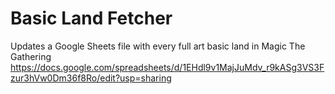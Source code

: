 # Basic Land Fetcher
 Updates a Google Sheets file with every full art basic land in Magic The Gathering
https://docs.google.com/spreadsheets/d/1EHdl9v1MajJuMdv_r9kASg3VS3Fzur3hVw0Dm36f8Ro/edit?usp=sharing
